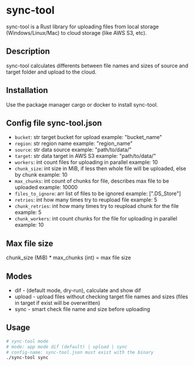 # sync-tool
sync-tool is a Rust library for uploading files from local storage (Windows/Linux/Mac) to cloud storage (like AWS S3, etc).

## Description
sync-tool calculates differents between file names and sizes of source and target folder and upload to the cloud.

## Installation
Use the package manager cargo or docker to install sync-tool.

## Config file sync-tool.json
- `bucket`: str target bucket for upload example: "bucket_name"
- `region`: str region name example: "region_name"
- `source`: str data source example: "path/to/data/"
- `target`: str data target in AWS S3 example: "path/to/data/"
- `workers`: int count files for uploading in parallel example: 10
- `chunk_size`: int size in MiB, if less then whole file will be uploaded, else by chunk example: 10
- `max_chunks`: int count of chunks for file, describes max file to be uploaded example: 10000
- `files_to_ignore`: arr list of files to be ignored example: [".DS_Store"]
- `retries`: int how many times try to reupload file example: 5
- `chunk_retries`: int how many times try to reupload chunk for the file example: 5
- `chunk_workers`: int count chunks for the file for uploading in parallel example: 10

## Max file size
chunk_size (MiB) * max_chunks (int) = max file size

## Modes
- dif - (default mode, dry-run), calculate and show dif
- upload - upload files without checking target file names and sizes (files in target if exist will be overwritten)
- sync - smart check file name and size before uploading

## Usage
```bash
# sync-tool mode
# mode: app mode dif (default) | upload | sync
# config-name: sync-tool.json must exist with the binary
./sync-tool sync
```